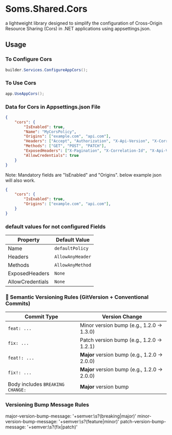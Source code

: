 # Soms.Shared.Cors
a lightweight library designed to simplify the configuration of Cross-Origin Resource Sharing (Cors) in .NET applications using appsettings.json.

## Usage

### To Configure Cors
```csharp
builder.Services.ConfigureAppCors();
```

### To Use Cors
```csharp
app.UseAppCors();
```

### Data for Cors in Appsettings.json File

```json
{
    "cors": {
        "IsEnabled": true,
        "Name": "MyCorsPolicy",
        "Origins": ["example.com", "api.com"],
        "Headers": ["Accept", "Authorization", "X-Api-Version", "X-Correlation-Id"],
        "Methods": ["GET", "POST", "PATCH"],
        "ExposedHeaders": ["X-Pagination", "X-Correlation-Id", "X-Api-Version"],
        "AllowCredentials": true
    }
}
```

Note: Mandatory fields are "IsEnabled" and "Origins". below example json will also work. 

```json
{
    "cors": {
        "IsEnabled": true,
        "Origins": ["example.com", "api.com"],
    }
}
```

### default values for not configured Fields

| Property         | Default Value     |
|------------------|-------------------|
| Name             | `defaultPolicy`   |
| Headers          | `AllowAnyHeader`  |
| Methods          | `AllowAnyMethod`  |
| ExposedHeaders   | `None`            |
| AllowCredentials | `None`            |

### 🚀 Semantic Versioning Rules (GitVersion + Conventional Commits)

| Commit Type                         | Version Change                     |
|------------------------------------|------------------------------------|
| `feat: ...`                        | Minor version bump (e.g., 1.2.0 → 1.3.0) |
| `fix: ...`                         | Patch version bump (e.g., 1.2.0 → 1.2.1) |
| `feat!: ...`                       | **Major** version bump (e.g., 1.2.0 → 2.0.0) |
| `fix!: ...`                        | **Major** version bump (e.g., 1.2.0 → 2.0.0) |
| Body includes `BREAKING CHANGE:`  | **Major** version bump             |

### Versioning Bump Message Rules

major-version-bump-message: '\+semver:\s?(breaking|major)'
minor-version-bump-message: '\+semver:\s?(feature|minor)'
patch-version-bump-message: '\+semver:\s?(fix|patch)'